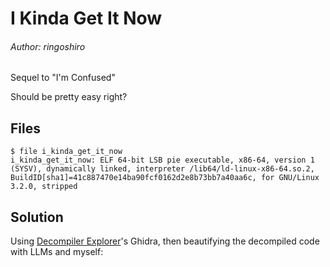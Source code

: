# I Kinda Get It Now

###### Author: ringoshiro

Sequel to "I'm Confused"

Should be pretty easy right?

## Files

```
$ file i_kinda_get_it_now            
i_kinda_get_it_now: ELF 64-bit LSB pie executable, x86-64, version 1 (SYSV), dynamically linked, interpreter /lib64/ld-linux-x86-64.so.2, BuildID[sha1]=41c887470e14ba90fcf0162d2e8b73bb7a40aa6c, for GNU/Linux 3.2.0, stripped
```

## Solution

Using [Decompiler Explorer](https://dogbolt.org/?id=4b206498-9537-4b3f-8d20-ba2f7b05b4a6#Hex-Rays=291)'s Ghidra, then beautifying the decompiled code with LLMs and myself:

```i_kinda_get_it.c

```

